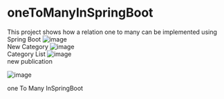 # oneToManyInSpringBoot
This project shows how a relation one to many can be implemented using Spring Boot
![image](https://user-images.githubusercontent.com/26320160/195371289-9970bccd-298a-462a-bd00-6628bd30d798.png)
<br>
New Category
![image](https://user-images.githubusercontent.com/26320160/195371642-29794475-e351-4876-908a-74e145a09eba.png)
<br>
Category List
![image](https://user-images.githubusercontent.com/26320160/195371746-d8fd3b72-d99b-4b48-b9e9-501c1c5fda0c.png)
<br>
new publication

![image](https://user-images.githubusercontent.com/26320160/195372158-c8b41aa7-a931-43af-997c-3dbbbc2f2495.png)



one To Many InSpringBoot
